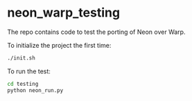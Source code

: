 # neon_warp_testing

The repo contains code to test the porting of Neon over Warp.

To initialize the project the first time:
```bash
./init.sh
```

To run the test:

```bash
cd testing
python neon_run.py
```
